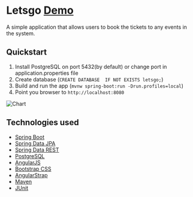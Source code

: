 # Letsgo [Demo](https://letsgo-loniks.rhcloud.com/)

A simple application that allows users to book the tickets to any events in the system.  

## Quickstart

1. Install PostgreSQL on port 5432(by default) or change port in application.properties file
2. Create database (`CREATE DATABASE  IF NOT EXISTS letsgo;`)
3. Build and run the app (`mvnw spring-boot:run -Drun.profiles=local`)
4. Point you browser to `http://localhost:8080`
 
![Chart](https://cloud.githubusercontent.com/assets/11942950/8761619/df3ee620-2d62-11e5-8b98-6bf3a495bfa5.jpg)

## Technologies used

- [Spring Boot](http://projects.spring.io/spring-boot/)
- [Spring Data JPA](http://projects.spring.io/spring-data-jpa/)
- [Spring Data REST](http://projects.spring.io/spring-data-rest/)
- [PostgreSQL](http://www.postgresql.org/)
- [AngularJS](https://angularjs.org/)
- [Bootstrap CSS](http://getbootstrap.com/css/)
- [AngularStrap](http://mgcrea.github.io/angular-strap/)
- [Maven](https://maven.apache.org/)
- [JUnit](http://junit.org/)